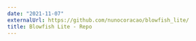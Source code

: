 ```yaml
---
date: "2021-11-07"
externalUrl: https://github.com/nunocoracao/blowfish_lite/
title: Blowfish Lite - Repo
---
```

